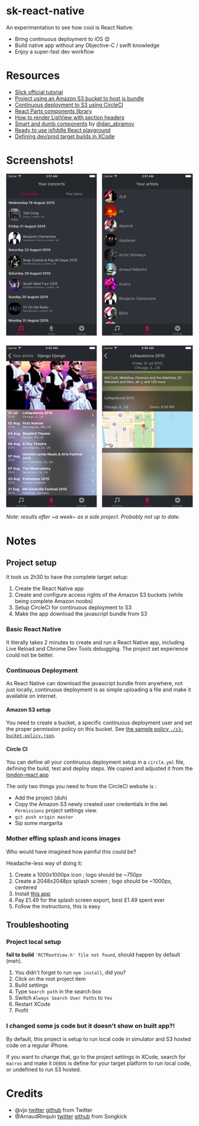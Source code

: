 # sk-react-native

An experimentation to see how cool is React Native:

* Bring continuous deployment to iOS 😍
* Build native app without any Objective-C / swift knowledge
* Enjoy a super-fast dev workflow

# Resources

* [Slick official tutorial](https://facebook.github.io/react-native/docs/getting-started.html)
* [Project using an Amazon S3 bucket to host js bundle](https://github.com/JoeStanton/london-react/)
* [Continuous deployment to S3 using CircleCI](http://benlopatin.com/deploying-static-sites-circle-ci/)
* [React Parts components library](https://react.parts/native-ios)
* [How to render ListView with section headers](http://moduscreate.com/react-native-listview-with-section-headers/)
* [Smart and dumb components](https://medium.com/@dan_abramov/smart-and-dumb-components-7ca2f9a7c7d0) by [@dan_abramov](https://twitter.com/@dan_abramov)
* [Ready to use jsfiddle React playground](http://jsfiddle.net/reactjs/69z2wepo/)
* [Defining dev/prod target builds in XCode](http://stackoverflow.com/a/10498308/1265207)

# Screenshots!

![Screenshots be here](./screenshots.png)

_Note: results after ~a week~ as a side project. Probably not up to date._

# Notes

## Project setup

It took us 2h30 to have the complete target setup:

1. Create the React Native app
2. Create and configure access rights of the Amazon S3 buckets (while being complete Amazon noobs)
3. Setup CircleCI for continuous deployment to S3
4. Make the app download the javascript bundle from S3

### Basic React Native

It literally takes 2 minutes to create and run a React Native app, including Live Reload and Chrome Dev Tools debugging. The project set experience could not be better.

### Continuous Deployment

As React Native can download the javascript bundle from anywhere, not just locally, continuous deployment is as simple uploading a file and make it available on internet.

#### Amazon S3 setup

You need to create a bucket, a specific continuous deployment user and set the proper permission policy on this bucket. See [the sample policy `./s3-bucket-policy.json`](./s3-bucket-policy.json).

#### Circle CI

You can define all your continuous deployment setup in a `circle.yml` file, defining the build, test and deploy steps. We copied and adjusted it from the [london-react app](https://github.com/JoeStanton/london-react/)

The only two things you need to from the CircleCI website is :

* Add the project (duh)
* Copy the Amazon S3 newly created user credentials in the `AWS Permissions` project settings view.
* `git push origin master`
* Sip some margarita

### Mother effing splash and icons images

Who would have imagined how painful this could be?

Headache-less way of doing it:

1. Create a 1000x1000px icon ; logo should be ~750px
1. Create a 2048x2048px splash screen ; logo should be ~1000px, centered
1. Install [this app](https://itunes.apple.com/gb/app/asset-catalog-creator-free/id866571115?mt=12)
1. Pay £1.49 for the splash screen export, best £1.49 spent ever
1. Follow the instructions, this is easy

## Troubleshooting

### Project local setup

**fail to build** `'RCTRootView.h' file not found`, should happen by default (meh).

1. You didn't forget to run `npm install`, did you?
1. Click on the root project item
1. Build settings
1. Type `Search path` in the search box
1. Switch `Always Search User Paths` to `Yes`
1. Restart XCode
1. Profit

### I changed some js code but it doesn't show on built app?!

By default, this project is setup to run local code in simulator and S3 hosted code on a regular iPhone.

If you want to change that, go to the project settings in XCode, search for `macros` and make it `DEBUG` is define for your target platform to run local code, or undefined to run
S3 hosted.

# Credits

* @vjo [twitter](https://twitter.com/vjo) [github](https://github.com/vjo) from Twitter
* @ArnaudRinquin [twitter](https://twitter.com/ArnaudRinquin) [github](https://github.com/ArnaudRinquin) from Songkick
